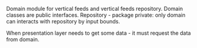Domain module for vertical feeds and vertical feeds repository.
Domain classes are public interfaces.
Repository - package private: only domain can interacts with repository by input bounds.

When presentation layer needs to get some data - it must request the data from domain.